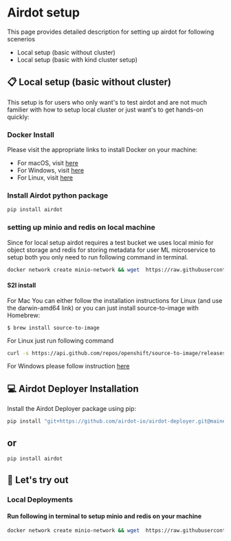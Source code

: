 # Airdot setup
This page provides detailed description for setting up airdot for following scenerios

- Local setup (basic without cluster)
- Local setup (basic with kind cluster setup)

## 📋 Local setup (basic without cluster)

This setup is for users who only want's to test airdot and are not much familier with how to setup local cluster or just want's to get hands-on quickly:

### Docker Install
Please visit the appropriate links to install Docker on your machine:
- For macOS, visit [here](https://docs.docker.com/desktop/install/mac-install/)
- For Windows, visit [here](https://docs.docker.com/desktop/install/windows-install/)
- For Linux, visit [here](https://docs.docker.com/desktop/install/linux-install/)

### Install Airdot python package

```bash
pip install airdot
```

### setting up minio and redis on local machine

Since for local setup airdot requires a test bucket we uses local minio for object storage and redis for storing metadata for user ML microservice to setup both you only need to run following command in terminal.

```bash
docker network create minio-network && wget  https://raw.githubusercontent.com/airdot-io/airdot-deployer/main/docker-compose.yaml && docker-compose -p airdot up
```

#### S2I install
For Mac
You can either follow the installation instructions for Linux (and use the darwin-amd64 link) or you can just install source-to-image with Homebrew:

```$ brew install source-to-image```

For Linux just run following command

```bash
curl -s https://api.github.com/repos/openshift/source-to-image/releases/latest| grep browser_download_url | grep linux-amd64 | cut -d '"' -f 4  | wget -qi -
```
For Windows please follow instruction [here](https://github.com/openshift/source-to-image#for-windows)


## 💻 Airdot Deployer Installation
Install the Airdot Deployer package using pip:

```bash
pip install "git+https://github.com/airdot-io/airdot-deployer.git@main#egg=airdot"
```

## or

```bash
pip install airdot
```

## 🎯 Let's try out

### Local Deployments

#### Run following in terminal to setup minio and redis on your machine

```bash
docker network create minio-network && wget  https://raw.githubusercontent.com/airdot-io/airdot-deployer/main/docker-compose.yaml && docker-compose -p airdot up
```
